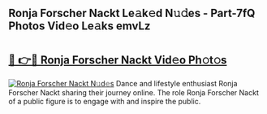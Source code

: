 ## Ronja Forscher Nackt Le𝚊k𝚎d N𝚞𝚍es - Part-7fQ Photos Vid𝚎o Le𝚊ks emvLz

# <h2><a href="http://fb6w6l.evod.top/?m=Ronja+Forscher+Nackt">🔗 👉🔴 Ronja Forscher Nackt Vid𝚎o Ph𝚘t𝚘s</a></h2>

[![Ronja Forscher Nackt N𝚞d𝚎s](https://i.imgur.com/8V9OHl7.gif)](http://fb6w6l.evod.top/?m=Ronja+Forscher+Nackt)
Dance and lifestyle enthusiast Ronja Forscher Nackt sharing their journey online. The role Ronja Forscher Nackt of a public figure is to engage with and inspire the public. 
